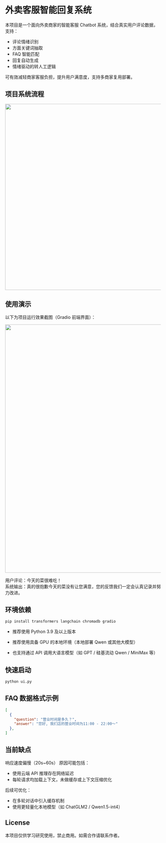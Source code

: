 # 外卖客服智能回复系统
本项目是一个面向外卖商家的智能客服 Chatbot 系统，结合真实用户评论数据，支持：
- 评论情绪识别
- 方面关键词抽取
- FAQ 智能匹配
- 回复自动生成
- 情绪驱动的转人工逻辑

可有效减轻商家客服负担，提升用户满意度，支持多商家复用部署。



## 项目系统流程
<img src="https://github.com/user-attachments/assets/77d1f9b9-6a0d-4a5a-b4ec-7abf16aa840b" width="600">

## 使用演示

以下为项目运行效果截图（Gradio 前端界面）：  


<img src="https://github.com/user-attachments/assets/146091a3-6c65-4f39-9012-a2a70095eb10" width="800">  


用户评论：今天的菜很难吃！  
系统输出：真的很抱歉今天的菜没有让您满意，您的反馈我们一定会认真记录并努力改进。  

## 环境依赖
```bash
pip install transformers langchain chromadb gradio
```
- 推荐使用 Python 3.9 及以上版本

- 推荐使用具备 GPU 的本地环境（本地部署 Qwen 或其他大模型）

- 也支持通过 API 调用大语言模型（如 GPT / 硅基流动 Qwen / MiniMax 等）

## 快速启动
```bash
python ui.py
```
## FAQ 数据格式示例
```json
[
  {
    "question": "营业时间是多久？",
    "answer": "您好, 我们店的营业时间为11:00 - 22:00～"
  },
]
```

## 当前缺点
响应速度偏慢（20s~60s）
原因可能包括：
- 使用云端 API 推理存在网络延迟
- 每轮请求均加载上下文，未做缓存或上下文压缩优化
  
后续可优化：
- 在多轮对话中引入缓存机制
- 使用更轻量化本地模型（如 ChatGLM2 / Qwen1.5-int4）

## License
本项目仅供学习研究使用，禁止商用。如需合作请联系作者。

